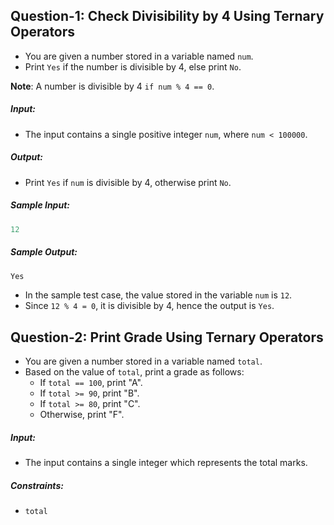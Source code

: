 ## Question-1: Check Divisibility by 4 Using Ternary Operators

- You are given a number stored in a variable named `num`.
- Print `Yes` if the number is divisible by 4, else print `No`.

**Note**: A number is divisible by 4 `if num % 4 == 0`.

##### Input:
- The input contains a single positive integer `num`, where `num < 100000`.

##### Output:
- Print `Yes` if `num` is divisible by 4, otherwise print `No`.

##### Sample Input:
```js
12
```

##### Sample Output:
```js
Yes
```

- In the sample test case, the value stored in the variable `num` is `12`.
- Since `12 % 4 = 0`, it is divisible by 4, hence the output is `Yes`.

## Question-2: Print Grade Using Ternary Operators

- You are given a number stored in a variable named `total`.
- Based on the value of `total`, print a grade as follows:
	- If `total == 100`, print "A".
	- If `total >= 90`, print "B".
	- If `total >= 80`, print "C".
	- Otherwise, print "F".

##### Input:
- The input contains a single integer which represents the total marks.

##### Constraints:
- `total`